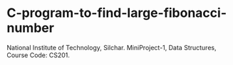 # C-program-to-find-large-fibonacci-number
National Institute of Technology, Silchar.
MiniProject-1,
Data Structures,
Course Code: CS201.
